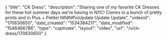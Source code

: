 {
    "title": "CK Dress",
    "description": "Sharing one of my favorite CK Dresses for these hot summer days we're having in NYC! Comes in a bunch of pretty prints and in Plus + Petite! fdfdfdf\nUpdate Update Update",
    "videoid": "170830650",
    "date_created": "1534384217",
    "date_modified": "1546466786",
    "type": "captivate",
    "layout": "video",
    "url": "\/v\/ck-dress\/170830650"
}